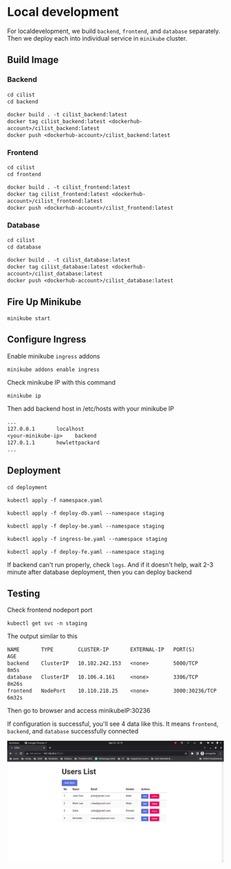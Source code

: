 # Local development

For localdevelopment, we build `backend`, `frontend`, and `database` separately. Then we deploy each into individual service in `minikube` cluster.

## Build Image

### Backend

```
cd cilist
cd backend
```
```
docker build . -t cilist_backend:latest
docker tag cilist_backend:latest <dockerhub-account>/cilist_backend:latest
docker push <dockerhub-account>/cilist_backend:latest
```

### Frontend

```
cd cilist
cd frontend
```
```
docker build . -t cilist_frontend:latest
docker tag cilist_frontend:latest <dockerhub-account>/cilist_frontend:latest
docker push <dockerhub-account>/cilist_frontend:latest
```

### Database

```
cd cilist
cd database
```
```
docker build . -t cilist_database:latest
docker tag cilist_database:latest <dockerhub-account>/cilist_database:latest
docker push <dockerhub-account>/cilist_database:latest
```

## Fire Up Minikube 

```
minikube start
```

## Configure Ingress

Enable minikube `ingress` addons

```
minikube addons enable ingress
```

Check minikube IP with this command

```
minikube ip
```

Then add backend host in /etc/hosts with your minikube IP

```
...
127.0.0.1       localhost
<your-minikube-ip>    backend
127.0.1.1       hewlettpackard
...
```


## Deployment

```
cd deployment
```
```
kubectl apply -f namespace.yaml
```
```
kubectl apply -f deploy-db.yaml --namespace staging
```
```
kubectl apply -f deploy-be.yaml --namespace staging
```
```
kubectl apply -f ingress-be.yaml --namespace staging
```
```
kubectl apply -f deploy-fe.yaml --namespace staging
```

If backend can't run properly, check `logs`. And if it doesn't help, wait 2-3 minute after database deployment, then you can deploy backend


## Testing

Check frontend nodeport port

```
kubectl get svc -n staging
```

The output similar to this

```
NAME       TYPE        CLUSTER-IP       EXTERNAL-IP   PORT(S)          AGE
backend    ClusterIP   10.102.242.153   <none>        5000/TCP         8m5s
database   ClusterIP   10.106.4.161     <none>        3306/TCP         8m26s
frontend   NodePort    10.110.218.25    <none>        3000:30236/TCP   6m32s
```

Then go to browser and access minikubeIP:30236

If configuration is successful, you'll see 4 data like this. It means `frontend`, `backend`, and `database` successfully connected

![test](/docs/test.png)


